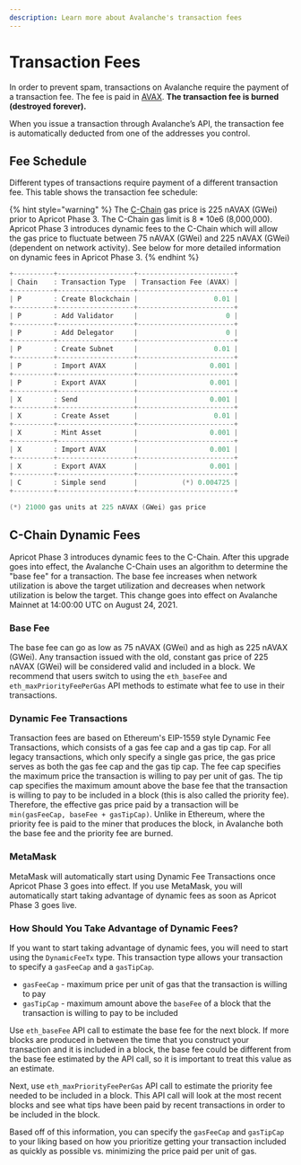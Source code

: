 ```yaml
---
description: Learn more about Avalanche's transaction fees
---
```


# Transaction Fees

In order to prevent spam, transactions on Avalanche require the payment of a transaction fee. The fee is paid in [AVAX](../../#avalanche-avax-token). **The transaction fee is burned \(destroyed forever\).**

When you issue a transaction through Avalanche’s API, the transaction fee is automatically deducted from one of the addresses you control.

## Fee Schedule

Different types of transactions require payment of a different transaction fee. This table shows the transaction fee schedule:

{% hint style="warning" %}
The [C-Chain](./#contract-chain-c-chain) gas price is 225 nAVAX (GWei) prior to Apricot Phase 3. The C-Chain gas limit is 8 \* 10e6 \(8,000,000\). Apricot Phase 3 introduces dynamic fees to the C-Chain which will allow the gas price to fluctuate between 75 nAVAX (GWei) and 225 nAVAX (GWei) (dependent on network activity). See below for more detailed information on dynamic fees in Apricot Phase 3.
{% endhint %}


```cpp
+----------+-------------------+------------------------+
| Chain    : Transaction Type  | Transaction Fee (AVAX) |
+----------+-------------------+------------------------+
| P        : Create Blockchain |                   0.01 |
+----------+-------------------+------------------------+
| P        : Add Validator     |                      0 |
+----------+-------------------+------------------------+
| P        : Add Delegator     |                      0 |
+----------+-------------------+------------------------+
| P        : Create Subnet     |                   0.01 |
+----------+-------------------+------------------------+
| P        : Import AVAX       |                  0.001 |
+----------+-------------------+------------------------+
| P        : Export AVAX       |                  0.001 |
+----------+-------------------+------------------------+
| X        : Send              |                  0.001 |
+----------+-------------------+------------------------+
| X        : Create Asset      |                   0.01 |
+----------+-------------------+------------------------+
| X        : Mint Asset        |                  0.001 |
+----------+-------------------+------------------------+
| X        : Import AVAX       |                  0.001 |
+----------+-------------------+------------------------+
| X        : Export AVAX       |                  0.001 |
+----------+-------------------+------------------------+
| C        : Simple send       |           (*) 0.004725 |
+----------+-------------------+------------------------+

(*) 21000 gas units at 225 nAVAX (GWei) gas price
```

## C-Chain Dynamic Fees

Apricot Phase 3 introduces dynamic fees to the C-Chain. After this upgrade goes into effect, the Avalanche C-Chain uses an algorithm to determine the "base fee" for a transaction.
The base fee increases when network utilization is above the target utilization and decreases when network utilization is below the target.
This change goes into effect on Avalanche Mainnet at 14:00:00 UTC on August 24, 2021. 

### Base Fee

The base fee can go as low as 75 nAVAX (GWei) and as high as 225 nAVAX (GWei). 
Any transaction issued with the old, constant gas price of 225 nAVAX (GWei) will be considered valid and included in a block.
We recommend that users switch to using the `eth_baseFee` and `eth_maxPriorityFeePerGas` API methods to estimate what fee to use in their transactions.

### Dynamic Fee Transactions

Transaction fees are based on Ethereum's EIP-1559 style Dynamic Fee Transactions, which consists of a gas fee cap and a gas tip cap. For all legacy transactions, which only specify a single gas price, the gas price serves as both the gas fee cap and the gas tip cap. The fee cap specifies the maximum price the transaction is willing to pay per unit of gas. The tip cap specifies the maximum amount above the base fee that the transaction is willing to pay to be included in a block (this is also called the priority fee). Therefore, the effective gas price paid by a transaction will be `min(gasFeeCap, baseFee + gasTipCap)`. Unlike in Ethereum, where the priority fee is paid to the miner that produces the block, in Avalanche both the base fee and the priority fee are burned.

### MetaMask

MetaMask will automatically start using Dynamic Fee Transactions once Apricot Phase 3 goes into effect. If you use MetaMask, you will automatically start taking advantage of dynamic fees as soon as Apricot Phase 3 goes live.

### How Should You Take Advantage of Dynamic Fees?

If you want to start taking advantage of dynamic fees, you will need to start using the `DynamicFeeTx` type. This transaction type allows your transaction to specify a `gasFeeCap` and a `gasTipCap`.

- `gasFeeCap` - maximum price per unit of gas that the transaction is willing to pay
- `gasTipCap` - maximum amount above the `baseFee` of a block that the transaction is willing to pay to be included

Use `eth_baseFee` API call to estimate the base fee for the next block. If more blocks are produced in between the time that you construct your transaction and it is included in a block, the base fee could be different from the base fee estimated by the API call, so it is important to treat this value as an estimate.

Next, use `eth_maxPriorityFeePerGas` API call to estimate the priority fee needed to be included in a block. This API call will look at the most recent blocks and see what tips have been paid by recent transactions in order to be included in the block.

Based off of this information, you can specify the `gasFeeCap` and `gasTipCap` to your liking based on how you prioritize getting your transaction included as quickly as possible vs. minimizing the price paid per unit of gas.
